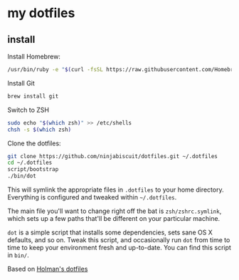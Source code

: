 # my dotfiles

## install

Install Homebrew:

```sh
/usr/bin/ruby -e "$(curl -fsSL https://raw.githubusercontent.com/Homebrew/install/master/install)"
```

Install Git

```sh
brew install git
```

Switch to ZSH

```sh
sudo echo "$(which zsh)" >> /etc/shells
chsh -s $(which zsh)
```

Clone the dotfiles:

```sh
git clone https://github.com/ninjabiscuit/dotfiles.git ~/.dotfiles
cd ~/.dotfiles
script/bootstrap
./bin/dot
```


This will symlink the appropriate files in `.dotfiles` to your home directory.
Everything is configured and tweaked within `~/.dotfiles`.

The main file you'll want to change right off the bat is `zsh/zshrc.symlink`,
which sets up a few paths that'll be different on your particular machine.

`dot` is a simple script that installs some dependencies, sets sane OS X
defaults, and so on. Tweak this script, and occasionally run `dot` from
time to time to keep your environment fresh and up-to-date. You can find
this script in `bin/`.

Based on [Holman's dotfiles](https://github.com/holman/dotfiles) 
